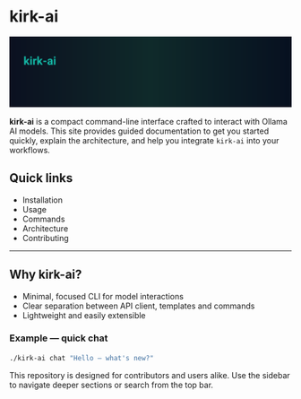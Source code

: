 # kirk-ai

![Hero image](assets/images/hero.svg)

**kirk-ai** is a compact command-line interface crafted to interact with Ollama AI models. This site provides guided documentation to get you started quickly, explain the architecture, and help you integrate `kirk-ai` into your workflows.


## Quick links

- Installation
- Usage
- Commands
- Architecture
- Contributing

---

## Why kirk-ai?

- Minimal, focused CLI for model interactions
- Clear separation between API client, templates and commands
- Lightweight and easily extensible


### Example — quick chat

```bash
./kirk-ai chat "Hello — what's new?"
```

This repository is designed for contributors and users alike. Use the sidebar to navigate deeper sections or search from the top bar.
